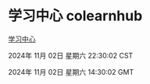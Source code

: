# 学习中心 colearnhub
[学习中心](http://219.139.197.74:56308/colearnhub/)

2024年 11月 02日 星期六 22:30:02 CST

2024年 11月 02日 星期六 14:30:02 GMT
